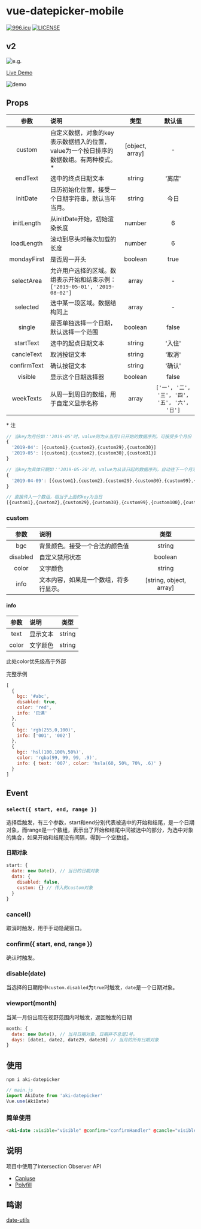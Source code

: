 # vue-datepicker-mobile

[![996.icu](https://img.shields.io/badge/link-996.icu-red.svg)](https://996.icu)
[![LICENSE](https://img.shields.io/badge/license-Anti%20996-blue.svg)](https://github.com/996icu/996.ICU/blob/master/LICENSE)

## v2

![e.g.](https://github.com/ikarosu/vue-datepicker-mobile/blob/v2/git/v2.jpg?raw=true)

[Live Demo](https://ikarosu.github.io/datepicker/)

![demo](https://github.com/ikarosu/vue-datepicker-mobile/blob/master/git/qr.png?raw=true)

## Props


| 参数 | 说明 | 类型 | 默认值 |
| :-: | :- | :-: | :-: |
| custom | 自定义数据，对象的key表示数据插入的位置，value为一个按日排序的数据数组。有两种模式。* | [object, array] | - |
| endText | 选中的终点日期文本 | string | '离店' |
| initDate | 日历初始化位置，接受一个日期字符串，默认当年当月。 | string | 今日 |
| initLength | 从initDate开始，初始渲染长度 | number | 6 |
| loadLength | 滚动到尽头时每次加载的长度 | number | 6 |
| mondayFirst | 是否周一开头 | boolean | true |
| selectArea | 允许用户选择的区域。数组表示开始和结束示例：`['2019-05-01', '2019-08-02']` | array | - |
| selected | 选中某一段区域。数据结构同上 | array | - |
| single | 是否单独选择一个日期，默认选择一个范围 | boolean | false |
| startText | 选中的起点日期文本 | string | '入住' |
| cancleText | 取消按钮文本 | string | '取消' |
| confirmText | 确认按钮文本 | string | '确认' |
| visible | 显示这个日期选择器 | boolean | false |
| weekTexts | 从周一到周日的数组，用于自定义显示名称 | array | `['一', '二', '三', '四', '五', '六', '日']` |

\* 注

```javascript
// 当key为月份如：'2019-05'时，value则为从当月1日开始的数据序列。可接受多个月份（多个key）
{
  '2019-04': [{custom1},{custom2},{custom29},{custom30}]
  '2019-05': [{custom1},{custom2},{custom30},{custom31}]
}
```

```javascript
// 当key为具体日期如：'2019-05-20'时，value为从该日起的数据序列，自动往下一个月添加超出的数据
{
  '2019-04-09': [{custom1},{custom2},{custom29},{custom30},{custom99},{custom100},{custom2xx},{custom3xx}]
}
```

```javascript
// 直接传入一个数组，相当于上面的key为当日
[{custom1},{custom2},{custom29},{custom30},{custom99},{custom100},{custom2xx},{custom3xx}]
```


### custom

| 参数 | 说明 | 类型 |
| :-: | :- | :-: |
| bgc | 背景颜色。接受一个合法的颜色值 | string |
| disabled | 自定义禁用状态 | boolean |
| color | 文字颜色 | string |
| info | 文本内容，如果是一个数组，将多行显示。 | [string, object, array] |

#### info

| 参数 | 说明 | 类型 |
| :-: | :- | :-: |
| text | 显示文本 | string |
| color | 文字颜色 | string |

此处color优先级高于外部

完整示例

```javascript
[
  {
    bgc: '#abc',
    disabled: true,
    color: 'red',
    info: '已满'
  },
  {
    bgc: 'rgb(255,0,100)',
    info: ['001', '002']
  },
  {
    bgc: 'hsl(100,100%,50%)',
    color: 'rgba(99, 99, 99, .9)',
    info: { text: '007', color: 'hsla(60, 50%, 70%, .6)' }
  }
]
```

## Event

### `select({ start, end, range })`

选择后触发，有三个参数，start和end分别代表被选中的开始和结尾，是一个日期对象，而range是一个数组，表示出了开始和结尾中间被选中的部分，为选中对象的集合，如果开始和结尾没有间隔，得到一个空数组。

#### 日期对象

```javascript
start: {
  date: new Date(), // 当日的日期对象
  data: {
    disabled: false,
    custom: {} // 传入的custom对象
  }
}
```

### cancel()

取消时触发，用于手动隐藏窗口。

### confirm({ start, end, range })

确认时触发。

### disable(date)

当选择的日期段中`custom.disabled`为`true`时触发，`date`是一个日期对象。

### viewport(month)

当某一月份出现在视野范围内时触发，返回触发的日期

```javascript
month: {
  date: new Date(), // 当月日期对象，日期并不总是1号。
  days: [date1, date2, date29, date30] // 当月的所有日期对象
}
```

## 使用

```
npm i aki-datepicker
```

```javascript
// main.js
import AkiDate from 'aki-datepicker'
Vue.use(AkiDate)
```

### 简单使用

```html
<aki-date :visible="visible" @confirm="confirmHandler" @cancle="visible=false" />
```

## 说明

项目中使用了Intersection Observer API

- [Caniuse](https://caniuse.com/#feat=intersectionobserver)
- [Polyfill](https://github.com/w3c/IntersectionObserver/tree/master/polyfill)

## 鸣谢

[date-utils](https://github.com/JerrySievert/date-utils)